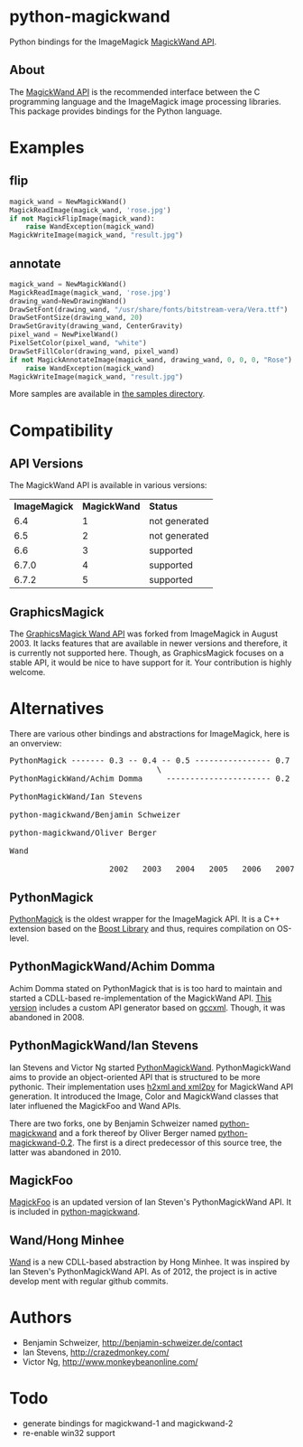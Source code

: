 python-magickwand
=================
Python bindings for the ImageMagick [MagickWand API][1].

About
-----
The [MagickWand API][1] is the recommended interface between the C programming
language and the ImageMagick image processing libraries. This package provides
bindings for the Python language.

[1]: http://www.imagemagick.org/api/magick-wand.php

Examples
========
flip
----
```python
magick_wand = NewMagickWand()
MagickReadImage(magick_wand, 'rose.jpg')
if not MagickFlipImage(magick_wand):
    raise WandException(magick_wand)
MagickWriteImage(magick_wand, "result.jpg")
```

annotate
--------
```python
magick_wand = NewMagickWand()
MagickReadImage(magick_wand, 'rose.jpg')
drawing_wand=NewDrawingWand()
DrawSetFont(drawing_wand, "/usr/share/fonts/bitstream-vera/Vera.ttf")
DrawSetFontSize(drawing_wand, 20)
DrawSetGravity(drawing_wand, CenterGravity)
pixel_wand = NewPixelWand()
PixelSetColor(pixel_wand, "white")
DrawSetFillColor(drawing_wand, pixel_wand)
if not MagickAnnotateImage(magick_wand, drawing_wand, 0, 0, 0, "Rose") != 0:
    raise WandException(magick_wand)
MagickWriteImage(magick_wand, "result.jpg")
```

More samples are available in [the samples directory][2].

[2]: https://github.com/gopher/python-magickwand/tree/master/samples

Compatibility
=============
API Versions
------------
The MagickWand API is available in various versions:

<table>
<tr><td><b>ImageMagick</b></td><td><b>MagickWand</b></td><td><b>Status</b></td></tr>
<tr><td>6.4</td><td>1</td><td>not generated</td></tr>
<tr><td>6.5</td><td>2</td><td>not generated</td></tr>
<tr><td>6.6</td><td>3</td><td>supported</td></tr>
<tr><td>6.7.0</td><td>4</td><td>supported</td></tr>
<tr><td>6.7.2</td><td>5</td><td>supported</td></tr>
</table>

GraphicsMagick
--------------
The [GraphicsMagick Wand API][3] was forked from ImageMagick in August 2003.
It lacks features that are available in newer versions and therefore, it is
currently not supported here.
Though, as GraphicsMagick focuses on a stable API, it would be nice to have
support for it. Your contribution is highly welcome.

[3]: http://www.graphicsmagick.org/wand/wand.html

Alternatives
============
There are various other bindings and abstractions for ImageMagick, here is an onverview:

<pre>
PythonMagick ------- 0.3 -- 0.4 -- 0.5 ---------------- 0.7 --------- 0.8 --------- 0.9.7
                               \
PythonMagickWand/Achim Domma     ---------------------- 0.2 --------- r107

PythonMagickWand/Ian Stevens                                   * ---- r42 -- r53
                                                                        \
python-magickwand/Benjamin Schweizer                                  2009 -------- 2011 - 2012
                                                                            \
python-magickwand/Oliver Berger                                              0.2

Wand                                                                                0.1 -- 0.1.9

                     2002   2003   2004   2005   2006   2007   2008   2009   2010   2011   2012
</pre>

PythonMagick
------------
[PythonMagick][4] is the oldest wrapper for the ImageMagick API. It is a
C++ extension based on the [Boost Library][5] and thus, requires compilation on
OS-level.

[4]: http://www.imagemagick.org/download/python/
[5]: http://www.boost.org/

PythonMagickWand/Achim Domma
----------------------------
Achim Domma stated on PythonMagick that is is too hard to maintain and started
a CDLL-based re-implementation of the MagickWand API. [This version][6] includes
a custom API generator based on [gccxml][7]. Though, it was abandoned in 2008.

[6]: http://public.procoders.net/PythonMagickWand/docs/html/index.html
[7]: http://www.gccxml.org/HTML/Index.html

PythonMagickWand/Ian Stevens
----------------------------
Ian Stevens and Victor Ng started [PythonMagickWand][8]. PythonMagickWand aims
to provide an object-oriented API that is structured to be more pythonic.
Their implementation uses [h2xml and xml2py][9] for MagickWand API generation.
It introduced the Image, Color and MagickWand classes that later influened the
MagickFoo and Wand APIs.

There are two forks, one by Benjamin Schweizer named [python-magickwand][10] and
a fork thereof by Oliver Berger named [python-magickwand-0.2][11]. The first is
a direct predecessor of this source tree, the latter was abandoned in 2010.

[8]: https://www.assembla.com/wiki/show/pythonmagickwand
[9]: http://svn.python.org/projects/ctypes/trunk/ctypeslib/
[10]: http://hg.sickos.org/python-magickwand/
[11]: http://pypi.python.org/pypi/magickwand/

MagickFoo
---------
[MagickFoo][12] is an updated version of Ian Steven's PythonMagickWand API. It is
included in [python-magickwand][13].

[12]: https://github.com/gopher/python-magickwand/magickfoo
[13]: https://github.com/gopher/python-magickwand

Wand/Hong Minhee
----------------
[Wand][14] is a new CDLL-based abstraction by Hong Minhee. It was inspired by
Ian Steven's PythonMagickWand API. As of 2012, the project is in active develop
ment with regular github commits.

[14]: http://styleshare.github.com/wand/

Authors
=======
- Benjamin Schweizer, http://benjamin-schweizer.de/contact
- Ian Stevens, http://crazedmonkey.com/
- Victor Ng, http://www.monkeybeanonline.com/ 

Todo
====
- generate bindings for magickwand-1 and magickwand-2
- re-enable win32 support

